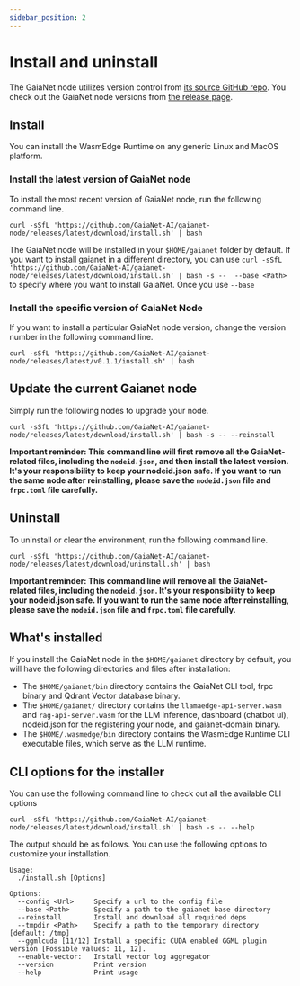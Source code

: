 ```yaml
---
sidebar_position: 2
---
```


# Install and uninstall

The GaiaNet node utilizes version control from [its source GitHub repo](https://github.com/GaiaNet-AI/gaianet-node). You check out the GaiaNet node versions from [the release page](https://github.com/GaiaNet-AI/gaianet-node/releases).

## Install

You can install the WasmEdge Runtime on any generic Linux and MacOS platform.

### Install the latest version of GaiaNet node

To install the most recent version of GaiaNet node, run the following command line.

```
curl -sSfL 'https://github.com/GaiaNet-AI/gaianet-node/releases/latest/download/install.sh' | bash
```

The GaiaNet node will be installed in your `$HOME/gaianet` folder by default. If you want to install gaianet in a different directory, you can use `curl -sSfL 'https://github.com/GaiaNet-AI/gaianet-node/releases/latest/download/install.sh' | bash -s --  --base <Path> ` to specify where you want to install GaiaNet. Once you use `--base`

### Install the specific version of GaiaNet Node

If you want to install a particular GaiaNet node version, change the version number in the following command line.

```
curl -sSfL 'https://github.com/GaiaNet-AI/gaianet-node/releases/latest/v0.1.1/install.sh' | bash
```

## Update the current Gaianet node

Simply run the following nodes to upgrade your node.

```
curl -sSfL 'https://github.com/GaiaNet-AI/gaianet-node/releases/latest/download/install.sh' | bash -s -- --reinstall
```
**Important reminder: This command line will first remove all the GaiaNet-related files, including the `nodeid.json`, and then install the latest version. It's your responsibility to keep your nodeid.json safe. If you want to run the same node after reinstalling, please save the `nodeid.json` file and `frpc.toml` file carefully.**

## Uninstall

To uninstall or clear the environment, run the following command line.

```
curl -sSfL 'https://github.com/GaiaNet-AI/gaianet-node/releases/latest/download/uninstall.sh' | bash
```


**Important reminder: This command line will remove all the GaiaNet-related files, including the `nodeid.json`. It's your responsibility to keep your nodeid.json safe. If you want to run the same node after reinstalling, please save the `nodeid.json` file and `frpc.toml` file carefully.**

## What's installed

If you install the GaiaNet node in the `$HOME/gaianet` directory by default, you will have the following directories and files after installation:

* The `$HOME/gaianet/bin` directory contains the GaiaNet CLI tool, frpc binary and Qdrant Vector database binary.
* The `$HOME/gaianet/` directory contains the `llamaedge-api-server.wasm` and `rag-api-server.wasm` for the LLM inference, dashboard (chatbot ui), nodeid.json for the registering your node, and gaianet-domain binary.
* The `$HOME/.wasmedge/bin` directory contains the WasmEdge Runtime CLI executable files, which serve as the LLM runtime.

## CLI options for the installer

You can use the following command line to check out all the available CLI options

```
curl -sSfL 'https://github.com/GaiaNet-AI/gaianet-node/releases/latest/download/install.sh' | bash -s -- --help
```

The output should be as follows. You can use the following options to customize your installation.

```
Usage:
  ./install.sh [Options]

Options:
  --config <Url>     Specify a url to the config file
  --base <Path>      Specify a path to the gaianet base directory
  --reinstall        Install and download all required deps
  --tmpdir <Path>    Specify a path to the temporary directory [default: /tmp]
  --ggmlcuda [11/12] Install a specific CUDA enabled GGML plugin version [Possible values: 11, 12].
  --enable-vector:   Install vector log aggregator
  --version          Print version
  --help             Print usage
```


